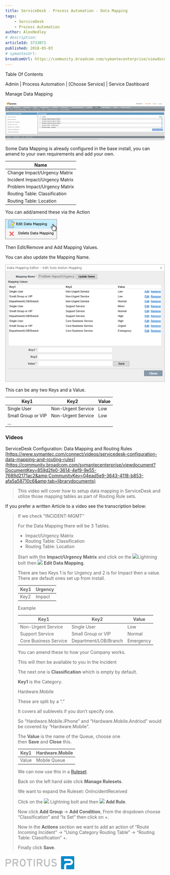 ```yaml
---
title: ServiceDesk - Process Automation - Data Mapping
tags:
    - ServiceDesk
    - Process Automation
author: AlexHedley
# description: 
articleId: 3733071
published: 2018-05-03
# symantecUrl:
broadcomUrl: https://community.broadcom.com/symantecenterprise/viewdocument/servicedesk-process-automation-3?CommunityKey=04ead5e9-3643-4118-b853-afa5a58710c6&tab=librarydocuments
---
```


Table Of Contents
  
<?# Markdown ?>
<?!^ "./../includes/posts/servicedesk-process-automation.md" /?>
<?#/ Markdown ?>

Admin | Process Automation | [Choose Service] | Service Dashboard
  
Manage Data Mapping
  
![Admin_ProcessAutomation_IM_ManageDataMapping](images\Admin_ProcessAutomation_IM_ManageDataMapping.png)
  
Some Data Mapping is already configured in the base install, you can amend to your own requirements and add your own.

| Name |
| --- |
| Change Impact/Urgency Matrix |
| Incident Impact/Urgency Matrix |
| Problem Impact/Urgency Matrix |
| Routing Table: Classification |
| Routing Table: Location |

You can add/amend these via the Action
  
![Admin_ProcessAutomation_IM_ManageDataMapping_Actions](images\Admin_ProcessAutomation_IM_ManageDataMapping_Actions.png)
  
Then Edit/Remove and Add Mapping Values.
  
You can also update the Mapping Name.
  
![Admin_ProcessAutomation_IM_ManageDataMapping_IU](images\Admin_ProcessAutomation_IM_ManageDataMapping_IU.png)
  
This can be any two Keys and a Value.

| Key1 | Key2 | Value |
| --- | --- | --- |
| Single User | Non-Urgent Service | Low |
| Small Group or VIP | Non-Urgent Service | Low |
| ... |  |  |

### Videos
  
ServiceDesk Configuration: Data Mapping and Routing Rules  
[https://www.symantec.com/connect/videos/servicedesk-configuration-data-mapping-and-routing-rules](https://community.broadcom.com/symantecenterprise/viewdocument?DocumentKey=859d2fe0-3614-4ef9-9e55-7689d2171ac2&amp;CommunityKey=04ead5e9-3643-4118-b853-afa5a58710c6&amp;tab=librarydocuments)

> This video will cover how to setup data mapping in ServiceDesk and utilize those mapping tables as part of Routing Rule sets.

If you prefer a written Article to a video see the transcription below:

> If we check "INCIDENT-MGMT"
> 
> 
> For the Data Mapping there will be 3 Tables.
> 
> - Impact/Urgency Matrix
> - Routing Table: Classification
> - Routing Table: Location
> 
> 
> 
> Start with the **Impact/Urgency Matrix** and click on the ![](images\clip_image001.png)Lightning bolt then ![](images\clip_image002.png) **Edit Data Mapping**.
> 
> 
> There are two Keys 1 is for Urgency and 2 is for Impact then a value. There are default ones set up from install.
> 
> 
> 
> | Key1 | Urgency |
> | --- | --- |
> | Key2 | Impact |
> 
> 
> 
> Example
> 
> 
> 
> | Key1 | Key2 | Value |
> | --- | --- | --- |
> | Non-Urgent Service | Single User | Low |
> | Support Service | Small Group or VIP | Normal |
> | Core Business Service | Department/LOB/Branch | Emergency |
> 
> 
> 
> You can amend these to how your Company works.
> 
> 
> This will then be available to you in the Incident
> 
> 
> The next one is **Classification** which is empty by default.
> 
> 
> **Key1** is the Category.
> 
> 
> Hardware.Mobile
> 
> 
> These are split by a “.”
> 
> 
> It covers all sublevels if you don’t specify one.
> 
> 
> So “Hardware.Mobile.iPhone” and “Hardware.Mobile.Andriod” would be covered by “Hardware.Mobile”.
> 
> 
> The **Value** is the name of the Queue, choose one then **Save** and **Close** this.
> 
> 
> 
> | Key1 | Hardware.Mobile |
> | --- | --- |
> | Value | Mobile Queue |
> 
> 
> 
> We can now use this in a [Ruleset](https://community.broadcom.com/symantecenterprise/viewdocument?DocumentKey=38d43279-4c4d-41ba-a244-3d84b5d17f65&amp;CommunityKey=04ead5e9-3643-4118-b853-afa5a58710c6&amp;tab=librarydocuments).
> 
> 
> Back on the left hand side click **Manage Rulesets**.
> 
> 
> We want to expand the Ruleset: OnIncidentReceived
> 
> 
> Click on the ![](images\clip_image001.png) Lightning bolt and then ![](images\clip_image003.png) **Add Rule**.
> 
> 
> Now click **Add Group** -&gt; **Add Condition**, From the dropdown choose “Classification” and “Is Set” then click on +.
> 
> 
> Now in the **Actions** section we want to add an action of “Route Incoming Incident” -&gt; “Using Category Routing Table” -&gt; “Routing Table: Classification” +.
> 
> 
> Finally click **Save**.

[![Protirus.png](images\Protirus.png)](https://protirus.com/)
